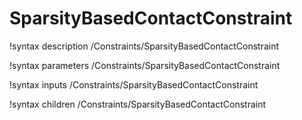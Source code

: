 <!-- MOOSE Documentation Stub: Remove this when content is added. -->

# SparsityBasedContactConstraint

!syntax description /Constraints/SparsityBasedContactConstraint

!syntax parameters /Constraints/SparsityBasedContactConstraint

!syntax inputs /Constraints/SparsityBasedContactConstraint

!syntax children /Constraints/SparsityBasedContactConstraint
